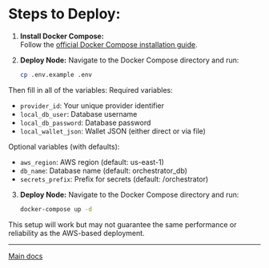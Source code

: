 # Steps to Deploy:
1. **Install Docker Compose:**  
   Follow the [official Docker Compose installation guide](https://docs.docker.com/compose/install/).


2. **Deploy Node:**
   Navigate to the Docker Compose directory and run:
   ```bash
   cp .env.example .env
   ```
Then fill in all of the variables:
Required variables:
- `provider_id`: Your unique provider identifier
- `local_db_user`: Database username
- `local_db_password`: Database password
- `local_wallet_json`: Wallet JSON (either direct or via file)

Optional variables (with defaults):
- `aws_region`: AWS region (default: us-east-1)
- `db_name`: Database name (default: orchestrator_db)
- `secrets_prefix`: Prefix for secrets (default: /orchestrator)

3. **Deploy Node:**
   Navigate to the Docker Compose directory and run:
   ```bash
   docker-compose up -d
   ```

This setup will work but may not guarantee the same performance or reliability as the AWS-based deployment.

---

[Main docs](../README.md)